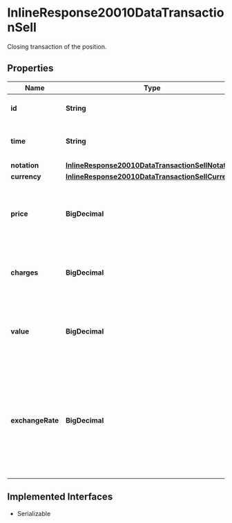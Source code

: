 

# InlineResponse20010DataTransactionSell

Closing transaction of the position.

## Properties

Name | Type | Description | Notes
------------ | ------------- | ------------- | -------------
**id** | **String** | Identifier of the closing transaction. |  [optional]
**time** | **String** | Date and time of the closing transaction. |  [optional]
**notation** | [**InlineResponse20010DataTransactionSellNotation**](InlineResponse20010DataTransactionSellNotation.md) |  |  [optional]
**currency** | [**InlineResponse20010DataTransactionSellCurrency**](InlineResponse20010DataTransactionSellCurrency.md) |  |  [optional]
**price** | **BigDecimal** | Selling price of the position in the portfolio&#39;s base currency. |  [optional]
**charges** | **BigDecimal** | Charges accrued in the portfolio&#39;s base currency. |  [optional]
**value** | **BigDecimal** | Sales value of the position in the portfolio&#39;s base currency. |  [optional]
**exchangeRate** | **BigDecimal** | The exchange rate between the notation&#39;s currency and the portfolio currency at the time of the closing trade. |  [optional]


## Implemented Interfaces

* Serializable


